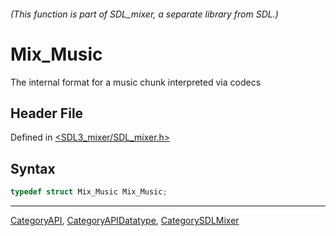 ###### (This function is part of SDL_mixer, a separate library from SDL.)
# Mix_Music

The internal format for a music chunk interpreted via codecs

## Header File

Defined in [<SDL3_mixer/SDL_mixer.h>](https://github.com/libsdl-org/SDL_mixer/blob/main/include/SDL3_mixer/SDL_mixer.h)

## Syntax

```c
typedef struct Mix_Music Mix_Music;
```

----
[CategoryAPI](CategoryAPI), [CategoryAPIDatatype](CategoryAPIDatatype), [CategorySDLMixer](CategorySDLMixer)

